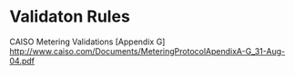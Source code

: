 # Validaton Rules
CAISO Metering Validations [Appendix G]
http://www.caiso.com/Documents/MeteringProtocolApendixA-G_31-Aug-04.pdf